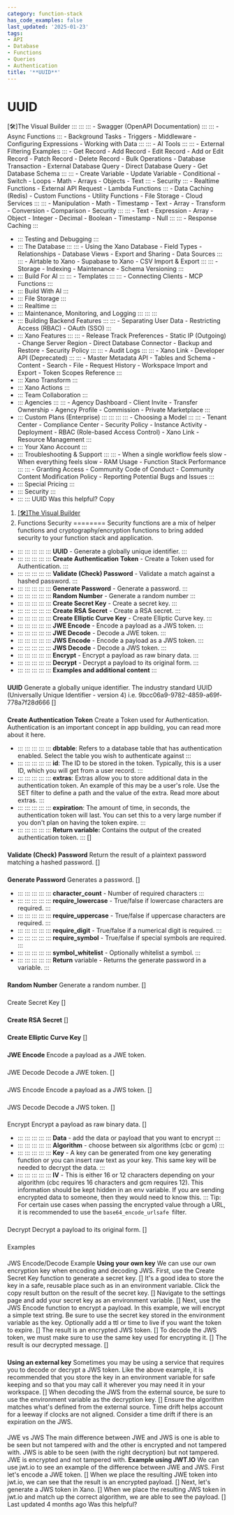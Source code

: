 ```yaml
---
category: function-stack
has_code_examples: false
last_updated: '2025-01-23'
tags:
- API
- Database
- Functions
- Queries
- Authentication
title: '**UUID**'
---
```


# **UUID**

[🛠️]The Visual Builder
    :::
        ::: 
            ::: 
            -   Swagger (OpenAPI Documentation)
            :::
            ::: 
            -   Async Functions
            :::
        -   Background Tasks
        -   Triggers
        -   Middleware
        -   Configuring Expressions
        -   Working with Data
        :::
        ::: 
        -   AI Tools
            ::: 
                ::: 
                -   External Filtering Examples
                :::
            -   Get Record
            -   Add Record
            -   Edit Record
            -   Add or Edit Record
            -   Patch Record
            -   Delete Record
            -   Bulk Operations
            -   Database Transaction
            -   External Database Query
            -   Direct Database Query
            -   Get Database Schema
            :::
            ::: 
            -   Create Variable
            -   Update Variable
            -   Conditional
            -   Switch
            -   Loops
            -   Math
            -   Arrays
            -   Objects
            -   Text
            :::
        -   Security
            ::: 
            -   Realtime Functions
            -   External API Request
            -   Lambda Functions
            :::
        -   Data Caching (Redis)
        -   Custom Functions
        -   Utility Functions
        -   File Storage
        -   Cloud Services
        :::
        ::: 
        -   Manipulation
        -   Math
        -   Timestamp
        -   Text
        -   Array
        -   Transform
        -   Conversion
        -   Comparison
        -   Security
        :::
        ::: 
        -   Text
        -   Expression
        -   Array
        -   Object
        -   Integer
        -   Decimal
        -   Boolean
        -   Timestamp
        -   Null
        :::
        ::: 
        -   Response Caching
        :::
-   ::: 
    Testing and Debugging
    :::
-   ::: 
    The Database
    :::
        ::: 
        -   Using the Xano Database
        -   Field Types
        -   Relationships
        -   Database Views
        -   Export and Sharing
        -   Data Sources
        :::
        ::: 
        -   Airtable to Xano
        -   Supabase to Xano
        -   CSV Import & Export
        :::
        ::: 
        -   Storage
        -   Indexing
        -   Maintenance
        -   Schema Versioning
        :::
-   ::: 
    Build For AI
    :::
        ::: 
        -   Templates
        :::
        ::: 
        -   Connecting Clients
        -   MCP Functions
        :::
-   ::: 
    Build With AI
    :::
-   ::: 
    File Storage
    :::
-   ::: 
    Realtime
    :::
-   ::: 
    Maintenance, Monitoring, and Logging
    :::
        ::: 
        :::
-   ::: 
    Building Backend Features
    :::
        ::: 
        -   Separating User Data
        -   Restricting Access (RBAC)
        -   OAuth (SSO)
        :::
-   ::: 
    Xano Features
    :::
        ::: 
        -   Release Track Preferences
        -   Static IP (Outgoing)
        -   Change Server Region
        -   Direct Database Connector
        -   Backup and Restore
        -   Security Policy
        :::
        ::: 
        -   Audit Logs
        :::
        ::: 
        -   Xano Link
        -   Developer API (Deprecated)
        :::
        ::: 
        -   Master Metadata API
        -   Tables and Schema
        -   Content
        -   Search
        -   File
        -   Request History
        -   Workspace Import and Export
        -   Token Scopes Reference
        :::
-   ::: 
    Xano Transform
    :::
-   ::: 
    Xano Actions
    :::
-   ::: 
    Team Collaboration
    :::
-   ::: 
    Agencies
    :::
        ::: 
        -   Agency Dashboard
        -   Client Invite
        -   Transfer Ownership
        -   Agency Profile
        -   Commission
        -   Private Marketplace
        :::
-   ::: 
    Custom Plans (Enterprise)
    :::
        ::: 
            ::: 
                ::: 
                -   Choosing a Model
                :::
            :::
        -   Tenant Center
        -   Compliance Center
        -   Security Policy
        -   Instance Activity
        -   Deployment
        -   RBAC (Role-based Access Control)
        -   Xano Link
        -   Resource Management
        :::
-   ::: 
    Your Xano Account
    :::
-   ::: 
    Troubleshooting & Support
    :::
        ::: 
        -   When a single workflow feels slow
        -   When everything feels slow
        -   RAM Usage
        -   Function Stack Performance
        :::
        ::: 
        -   Granting Access
        -   Community Code of Conduct
        -   Community Content Modification Policy
        -   Reporting Potential Bugs and Issues
        :::
-   ::: 
    Special Pricing
    :::
-   ::: 
    Security
    :::
-   ::: 
    :::
    UUID
Was this helpful?
Copy
1.  [[🛠️]The Visual Builder](../building-with-visual-development.html)
2.  Functions
Security 
========
Security functions are a mix of helper functions and cryptography/encryption functions to bring added security to your function stack and application.
-   ::: 
    ::: 
    :::
    :::
    ::: 
    **UUID** - Generate a globally unique identifier.
    :::
-   ::: 
    ::: 
    :::
    :::
    ::: 
    **Create Authentication** **Token** - Create a Token used for Authentication.
    :::
-   ::: 
    ::: 
    :::
    :::
    ::: 
    **Validate (Check) Password** - Validate a match against a hashed password.
    :::
-   ::: 
    ::: 
    :::
    :::
    ::: 
    **Generate Password** - Generate a password.
    :::
-   ::: 
    ::: 
    :::
    :::
    ::: 
    **Random Number** - Generate a random number
    :::
-   ::: 
    ::: 
    :::
    :::
    ::: 
    **Create Secret Key**  - Create a secret key.
    :::
-   ::: 
    ::: 
    :::
    :::
    ::: 
    **Create RSA Secret** - Create a RSA secret.
    :::
-   ::: 
    ::: 
    :::
    :::
    ::: 
    **Create Elliptic Curve Key**  - Create Elliptic Curve key.
    :::
-   ::: 
    ::: 
    :::
    :::
    ::: 
    **JWE Encode**  - Encode a payload as a JWS token.
    :::
-   ::: 
    ::: 
    :::
    :::
    ::: 
    **JWE Decode** - Decode a JWE token.
    :::
-   ::: 
    ::: 
    :::
    :::
    ::: 
    **JWS Encode**  - Encode a payload as a JWS token.
    :::
-   ::: 
    ::: 
    :::
    :::
    ::: 
    **JWS Decode**  - Decode a JWS token.
    :::
-   ::: 
    ::: 
    :::
    :::
    ::: 
    **Encrypt** - Encrypt a payload as raw binary data.
    :::
-   ::: 
    ::: 
    :::
    :::
    ::: 
    **Decrypt** - Decrypt a payload to its original form.
    :::
-   ::: 
    ::: 
    :::
    :::
    ::: 
    **Examples and additional content**
    :::
###  
**UUID**
Generate a globally unique identifier. The industry standard UUID (Universally Unique Identifier - version 4) i.e. 9bcc06a9-9782-4859-a69f-778a7f28d666
[]
###  
**Create Authentication Token**
Create a Token used for Authentication. Authentication is an important concept in app building, you can read more about it here.
-   ::: 
    ::: 
    :::
    :::
    ::: 
    **dbtable**: Refers to a database table that has authentication enabled. Select the table you wish to authenticate against
    :::
-   ::: 
    ::: 
    :::
    :::
    ::: 
    **id**: The ID to be stored in the token. Typically, this is a user ID, which you will get from a user record.
    :::
-   ::: 
    ::: 
    :::
    :::
    ::: 
    **extras**: Extras allow you to store additional data in the authentication token. An example of this may be a user\'s role. Use the SET filter to define a path and the value of the extra. Read more about extras.
    :::
-   ::: 
    ::: 
    :::
    :::
    ::: 
    **expiration**: The amount of time, in seconds, the authentication token will last. You can set this to a very large number if you don\'t plan on having the token expire.
    :::
-   ::: 
    ::: 
    :::
    :::
    ::: 
    **Return variable:** Contains the output of the created authentication token.
    :::
[]
###  
**Validate (Check) Password**
Return the result of a plaintext password matching a hashed password.
[]
###  
**Generate Password**
Generates a password.
[]
-   ::: 
    ::: 
    :::
    :::
    ::: 
    **character\_count** - Number of required characters
    :::
-   ::: 
    ::: 
    :::
    :::
    ::: 
    **require\_lowercase** - True/false if lowercase characters are required.
    :::
-   ::: 
    ::: 
    :::
    :::
    ::: 
    **require\_uppercase** - True/false if uppercase characters are required.
    :::
-   ::: 
    ::: 
    :::
    :::
    ::: 
    **require\_digit** - True/false if a numerical digit is required.
    :::
-   ::: 
    ::: 
    :::
    :::
    ::: 
    **require\_symbol** - True/false if special symbols are required.
    :::
-   ::: 
    ::: 
    :::
    :::
    ::: 
    **symbol\_whitelist** - Optionally whitelist a symbol.
    :::
-   ::: 
    ::: 
    :::
    :::
    ::: 
    **Return** variable - Returns the generate password in a variable.
    :::
###  
**Random Number**
Generate a random number.
[]
###  
Create Secret Key
[]
###  
**Create RSA Secret**
[]
###  
**Create Elliptic Curve Key**
[]
###  
**JWE Encode**
Encode a payload as a JWE token.
###  
JWE Decode
Decode a JWE token.
[]
###  
JWS Encode
Encode a payload as a JWS token.
[]
###  
JWS Decode
Decode a JWS token.
[]
###  
Encrypt
Encrypt a payload as raw binary data.
[]
-   ::: 
    ::: 
    :::
    :::
    ::: 
    **Data** - add the data or payload that you want to encrypt
    :::
-   ::: 
    ::: 
    :::
    :::
    ::: 
    **Algorithm** - choose between six algorithms (cbc or gcm)
    :::
-   ::: 
    ::: 
    :::
    :::
    ::: 
    **Key** - A key can be generated from one key generating function or you can insert raw text as your key. This same key will be needed to decrypt the data.
    :::
-   ::: 
    ::: 
    :::
    :::
    ::: 
    **IV** - This is either 16 or 12 characters depending on your algorithm (cbc requires 16 characters and gcm requires 12). This information should be kept hidden in an env variable. If you are sending encrypted data to someone, then they would need to know this.
    :::
Tip: For certain use cases when passing the encrypted value through a URL, it is recommended to use the `base64_encode_urlsafe `filter.
###  
Decrypt
Decrypt a payload to its original form.
[]
###  
Examples
####  
JWS Encode/Decode Example
**Using your own key**
We can use our own encryption key when encoding and decoding JWS.
First, use the Create Secret Key function to generate a secret key.
[]
It\'s a good idea to store the key in a safe, reusable place such as in an environment variable. Click the copy result button on the result of the secret key.
[]
Navigate to the settings page and add your secret key as an environment variable.
[]
Next, use the JWS Encode function to encrypt a payload. In this example, we will encrypt a simple text string.
Be sure to use the secret key stored in the environment variable as the key.
Optionally add a ttl or time to live if you want the token to expire.
[]
The result is an encrypted JWS token.
[]
To decode the JWS token, we must make sure to use the same key used for encrypting it.
[]
The result is our decrypted message.
[]
###  
**Using an external key**
Sometimes you may be using a service that requires you to decode or decrypt a JWS token. Like the above example, it is recommended that you store the key in an environment variable for safe keeping and so that you may call it wherever you may need it in your workspace.
[]
When decoding the JWS from the external source, be sure to use the environment variable as the decryption key.
[]
Ensure the algorithm matches what\'s defined from the external source.
Time drift helps account for a leeway if clocks are not aligned. Consider a time drift if there is an expiration on the JWS.
####  
JWE vs JWS
The main difference between JWE and JWS is one is able to be seen but not tampered with and the other is encrypted and not tampered with. JWS is able to be seen (with the right decryption) but not tampered. JWE is encrypted and not tampered with.
**Example using JWT.IO**
We can use jwt.io to see an example of the difference between JWE and JWS.
First let\'s encode a JWE token.
[]
When we place the resulting JWE token into jwt.io, we can see that the result is an encrypted payload.
[]
Next, let\'s generate a JWS token in Xano.
[]
When we place the resulting JWS token in jwt.io and match up the correct algorithm, we are able to see the payload.
[]
Last updated 4 months ago
Was this helpful?
